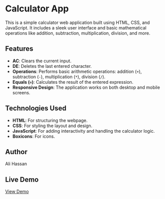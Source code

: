 # Calculator App

This is a simple calculator web application built using HTML, CSS, and JavaScript. It includes a sleek user interface and basic mathematical operations like addition, subtraction, multiplication, division, and more.

## Features

- **AC**: Clears the current input.
- **DE**: Deletes the last entered character.
- **Operations**: Performs basic arithmetic operations: addition (`+`), subtraction (`-`), multiplication (`*`), division (`/`).
- **Equals (`=`)**: Calculates the result of the entered expression.
- **Responsive Design**: The application works on both desktop and mobile screens.

## Technologies Used

- **HTML**: For structuring the webpage.
- **CSS**: For styling the layout and design.
- **JavaScript**: For adding interactivity and handling the calculator logic.
- **Boxicons**: For icons.

## Author
Ali Hassan

## Live Demo
[View Demo](https://daisy-ali.github.io/calculator/)

